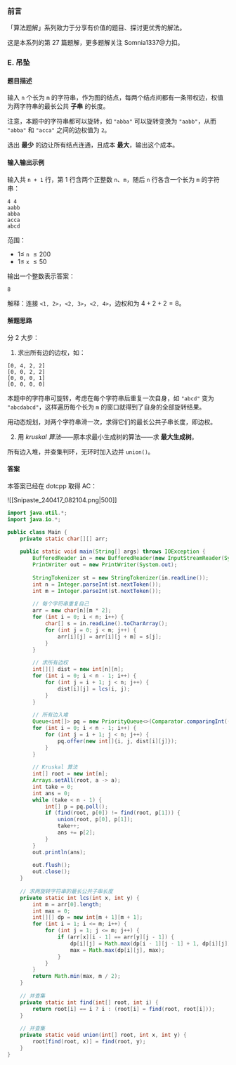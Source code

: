 ### 前言

「算法题解」系列致力于分享有价值的题目、探讨更优秀的解法。

这是本系列的第 27 篇题解，更多题解关注 Somnia1337@力扣。

### E. 吊坠

#### 题目描述

输入 `n` 个长为 `m` 的字符串，作为图的结点，每两个结点间都有一条带权边，权值为两字符串的最长公共 **子串** 的长度。

注意，本题中的字符串都可以旋转，如 `"abba"` 可以旋转变换为 `"aabb"`，从而 `"abba"` 和 `"acca"` 之间的边权值为 `2`。

选出 **最少** 的边让所有结点连通，且成本 **最大**，输出这个成本。

#### 输入输出示例

输入共 `n + 1` 行，第 1 行含两个正整数 `n`、`m`，随后 `n` 行各含一个长为 `m` 的字符串：

```text
4 4
aabb
abba
acca
abcd
```

范围：

- $1 \leqslant$ `n` $\leqslant 200$
- $1 \leqslant$ `x` $\leqslant 50$

输出一个整数表示答案：

```text
8
```

解释：连接 `<1, 2>`，`<2, 3>`，`<2, 4>`，边权和为 $4 + 2 + 2 = 8$。

#### 解题思路

分 2 大步：

1. 求出所有边的边权，如：

```text
[0, 4, 2, 2]
[0, 0, 2, 2]
[0, 0, 0, 1]
[0, 0, 0, 0]
```

本题中的字符串可旋转，考虑在每个字符串后重复一次自身，如 `"abcd"` 变为 `"abcdabcd"`，这样遍历每个长为 `m` 的窗口就得到了自身的全部旋转结果。

用动态规划，对两个字符串滑一次，求得它们的最长公共子串长度，即边权。

2. 用 *kruskal 算法*——原本求最小生成树的算法——求 **最大生成树**。

所有边入堆，并查集判环，无环时加入边并 `union()`。

#### 答案

本答案已经在 dotcpp 取得 AC：

![[Snipaste_240417_082104.png|500]]

```java
import java.util.*;
import java.io.*;

public class Main {
    private static char[][] arr;
    
    public static void main(String[] args) throws IOException {
        BufferedReader in = new BufferedReader(new InputStreamReader(System.in));
        PrintWriter out = new PrintWriter(System.out);
        
        StringTokenizer st = new StringTokenizer(in.readLine());
        int n = Integer.parseInt(st.nextToken());
        int m = Integer.parseInt(st.nextToken());
        
        // 每个字符串重复自己
        arr = new char[n][m * 2];
        for (int i = 0; i < n; i++) {
            char[] s = in.readLine().toCharArray();
            for (int j = 0; j < m; j++) {
                arr[i][j] = arr[i][j + m] = s[j];
            }
        }
        
        // 求所有边权
        int[][] dist = new int[n][n];
        for (int i = 0; i < n - 1; i++) {
            for (int j = i + 1; j < n; j++) {
                dist[i][j] = lcs(i, j);
            }
        }
        
        // 所有边入堆
        Queue<int[]> pq = new PriorityQueue<>(Comparator.comparingInt((int[] a) -> -a[2]));
        for (int i = 0; i < n - 1; i++) {
            for (int j = i + 1; j < n; j++) {
                pq.offer(new int[]{i, j, dist[i][j]});
            }
        }
        
        // Kruskal 算法
        int[] root = new int[n];
        Arrays.setAll(root, a -> a);
        int take = 0;
        int ans = 0;
        while (take < n - 1) {
            int[] p = pq.poll();
            if (find(root, p[0]) != find(root, p[1])) {
                union(root, p[0], p[1]);
                take++;
                ans += p[2];
            }
        }
        out.println(ans);
        
        out.flush();
        out.close();
    }
    
    // 求两旋转字符串的最长公共子串长度
    private static int lcs(int x, int y) {
        int m = arr[0].length;
        int max = 0;
        int[][] dp = new int[m + 1][m + 1];
        for (int i = 1; i <= m; i++) {
            for (int j = 1; j <= m; j++) {
                if (arr[x][i - 1] == arr[y][j - 1]) {
                    dp[i][j] = Math.max(dp[i - 1][j - 1] + 1, dp[i][j]);
                    max = Math.max(dp[i][j], max);
                }
            }
        }
        return Math.min(max, m / 2);
    }
    
    // 并查集
    private static int find(int[] root, int i) {
        return root[i] == i ? i : (root[i] = find(root, root[i]));
    }
    
    // 并查集
    private static void union(int[] root, int x, int y) {
        root[find(root, x)] = find(root, y);
    }
}
```